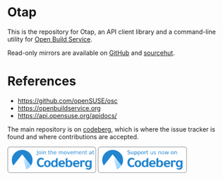 # Otap

This is the repository for Otap, an API client library and a command-line utility for [Open Build Service](https://openbuildservice.org).

Read-only mirrors are available on [GitHub][github] and [sourcehut][sourcehut].

# References

- https://github.com/openSUSE/osc
- https://openbuildservice.org
- https://api.opensuse.org/apidocs/

The main repository is on [codeberg][codeberg], which is where the issue tracker is found and where contributions are accepted.

<a href="https://codeberg.org/Rusty-Geckos/otap" target="_blank"><img alt="Join Us Now on Codeberg" src="./advocacy/join-us-now-on-blue-on-white.png" height="60" /></a>
<a href="https://codeberg.org" target="_blank"><img alt="Support and Promote Codeberg" src="./advocacy/support-and-promote-blue-on-white.png" height="60" /></a>

[github]: https://github.com/openSUSE-Rust/otap
[sourcehut]: https://git.sr.ht/~uncomfy/otap
[codeberg]: https://codeberg.org/Rusty-Geckos/otap
